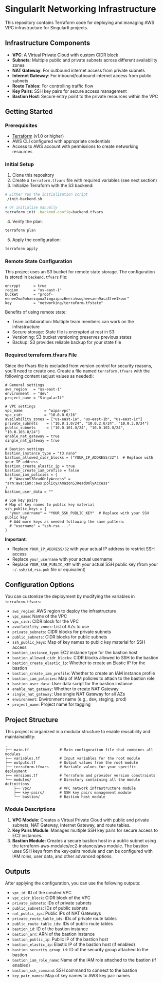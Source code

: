 # SingularIt Networking Infrastructure

This repository contains Terraform code for deploying and managing AWS VPC infrastructure for SingularIt projects.

## Infrastructure Components

- **VPC**: A Virtual Private Cloud with custom CIDR block
- **Subnets**: Multiple public and private subnets across different availability zones
- **NAT Gateway**: For outbound internet access from private subnets
- **Internet Gateway**: For inbound/outbound internet access from public subnets
- **Route Tables**: For controlling traffic flow
- **Key Pairs**: SSH key pairs for secure access management
- **Bastion Host**: Secure entry point to the private resources within the VPC

## Getting Started

### Prerequisites

- [Terraform](https://www.terraform.io/downloads.html) (v1.0 or higher)
- AWS CLI configured with appropriate credentials
- Access to AWS account with permissions to create networking resources

### Initial Setup

1. Clone this repository
2. Create a `terraform.tfvars` file with required variables (see next section)
3. Initialize Terraform with the S3 backend:

```bash
# Either run the initialization script
./init-backend.sh

# Or initialize manually
terraform init -backend-config=backend.tfvars
```

4. Verify the plan:

```bash
terraform plan
```

5. Apply the configuration:

```bash
terraform apply
```

### Remote State Configuration

This project uses an S3 bucket for remote state storage. The configuration is stored in `backend.tfvars` file:

```hcl
encrypt      = true
region       = "us-east-1"
bucket       = "proof-eenee2ma9ohxeiquua2ingaipaz6eerahsugheesaen9asa3fee1koor"
key          = "networking/terraform.tfstate"
```

Benefits of using remote state:
- Team collaboration: Multiple team members can work on the infrastructure
- Secure storage: State file is encrypted at rest in S3
- Versioning: S3 bucket versioning preserves previous states
- Backup: S3 provides reliable backup for your state file

### Required terraform.tfvars File

Since the tfvars file is excluded from version control for security reasons, you'll need to create one. Create a file named `terraform.tfvars` with the following content (adjust values as needed):

```hcl
# General settings
aws_region   = "us-east-1"
environment  = "dev"
project_name = "SingularIt"

# VPC settings
vpc_name          = "wipa-vpc"
vpc_cidr          = "10.0.0.0/16"
availability_zones = ["us-east-1a", "us-east-1b", "us-east-1c"]
private_subnets    = ["10.0.1.0/24", "10.0.2.0/24", "10.0.3.0/24"]
public_subnets     = ["10.0.101.0/24", "10.0.102.0/24", "10.0.103.0/24"]
enable_nat_gateway = true
single_nat_gateway = true

# Bastion settings
bastion_instance_type = "t3.nano"
bastion_allowed_cidr_blocks = ["YOUR_IP_ADDRESS/32"]  # Replace with your IP address
bastion_create_elastic_ip = true
bastion_create_iam_profile = false
bastion_iam_policies = {
  # "AmazonS3ReadOnlyAccess" = "arn:aws:iam::aws:policy/AmazonS3ReadOnlyAccess"
}
bastion_user_data = ""

# SSH key pairs
# Map of key names to public key material
ssh_public_keys = {
  "your_username" = "YOUR_SSH_PUBLIC_KEY"  # Replace with your SSH public key
  # Add more keys as needed following the same pattern:
  # "username" = "ssh-rsa ..."
}
```

**Important**: 
- Replace `YOUR_IP_ADDRESS/32` with your actual IP address to restrict SSH access
- Replace `your_username` with your actual username
- Replace `YOUR_SSH_PUBLIC_KEY` with your actual SSH public key (from your `~/.ssh/id_rsa.pub` file or equivalent)

## Configuration Options

You can customize the deployment by modifying the variables in `terraform.tfvars`:

- `aws_region`: AWS region to deploy the infrastructure
- `vpc_name`: Name of the VPC
- `vpc_cidr`: CIDR block for the VPC
- `availability_zones`: List of AZs to use
- `private_subnets`: CIDR blocks for private subnets
- `public_subnets`: CIDR blocks for public subnets
- `ssh_public_keys`: Map of key names to public key material for SSH access
- `bastion_instance_type`: EC2 instance type for the bastion host
- `bastion_allowed_cidr_blocks`: CIDR blocks allowed to SSH to the bastion
- `bastion_create_elastic_ip`: Whether to create an Elastic IP for the bastion
- `bastion_create_iam_profile`: Whether to create an IAM instance profile
- `bastion_iam_policies`: Map of IAM policies to attach to the bastion role
- `bastion_user_data`: User data script for the bastion instance
- `enable_nat_gateway`: Whether to create NAT Gateway
- `single_nat_gateway`: Use single NAT Gateway for all AZs
- `environment`: Environment name (e.g., dev, staging, prod)
- `project_name`: Project name for tagging

## Project Structure

This project is organized in a modular structure to enable reusability and maintainability:

```
.
├── main.tf              # Main configuration file that combines all modules
├── variables.tf         # Input variables for the root module
├── outputs.tf           # Output values from the root module
├── terraform.tfvars     # Variable values for your specific deployment
├── versions.tf          # Terraform and provider version constraints
└── modules/             # Directory containing all the module definitions
    ├── vpc/             # VPC network infrastructure module
    ├── key-pairs/       # SSH key pairs management module
    └── bastion/         # Bastion host module
```

### Module Descriptions

1. **VPC Module**: Creates a Virtual Private Cloud with public and private subnets, NAT Gateway, Internet Gateway, and route tables.
2. **Key Pairs Module**: Manages multiple SSH key pairs for secure access to EC2 instances.
3. **Bastion Module**: Creates a secure bastion host in a public subnet using the terraform-aws-modules/ec2-instance/aws module. The bastion uses SSH keys from the key-pairs module and can be configured with IAM roles, user data, and other advanced options.

## Outputs

After applying the configuration, you can use the following outputs:

- `vpc_id`: ID of the created VPC
- `vpc_cidr_block`: CIDR block of the VPC
- `private_subnets`: IDs of private subnets
- `public_subnets`: IDs of public subnets
- `nat_public_ips`: Public IPs of NAT Gateways
- `private_route_table_ids`: IDs of private route tables
- `public_route_table_ids`: IDs of public route tables
- `bastion_id`: ID of the bastion instance
- `bastion_arn`: ARN of the bastion instance
- `bastion_public_ip`: Public IP of the bastion host
- `bastion_elastic_ip`: Elastic IP of the bastion host (if enabled)
- `bastion_security_group_id`: ID of the security group attached to the bastion
- `bastion_iam_role_name`: Name of the IAM role attached to the bastion (if enabled)
- `bastion_ssh_command`: SSH command to connect to the bastion
- `key_pair_names`: Map of key names to AWS key pair names
